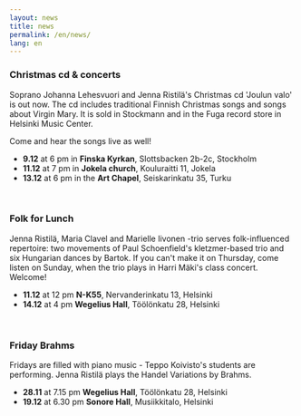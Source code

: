 ```yaml
---
layout: news
title: news
permalink: /en/news/
lang: en
---
```


<!--<h1>{{ page.title }}</h1>-->
<!--<img src="/images/jenna3.jpg" width="300px" alt="Jenna Ristilä" style="float: right; margin-left: 50px; margin-top: 25px;  ">-->


### Christmas cd & concerts

Soprano Johanna Lehesvuori and Jenna Ristilä's Christmas cd 'Joulun valo' is out now. The cd includes traditional Finnish Christmas songs and songs about Virgin Mary. It is sold in Stockmann and in the Fuga record store in Helsinki Music Center.

Come and hear the songs live as well!

- __9.12__ at 6 pm in __Finska Kyrkan__, Slottsbacken 2b-2c, Stockholm
- __11.12__ at 7 pm in __Jokela church__, Kouluraitti 11, Jokela
- __13.12__ at 6 pm in the __Art Chapel__, Seiskarinkatu 35, Turku 
<!--<http://www.taidekappeli.fi>-->
<!--[www.taidekappeli.fi](http://www.taidekappeli.fi){:target="_blank"}  foo-->

<br/>


### Folk for Lunch

Jenna Ristilä, Maria Clavel and Marielle Iivonen -trio serves folk-influenced repertoire: two movements of Paul Schoenfield's kletzmer-based trio and six Hungarian dances by Bartok. If you can't make it on Thursday, come listen on Sunday, when the trio plays in Harri Mäki's class concert. Welcome!

- __11.12__ at 12 pm __N-K55__, Nervanderinkatu 13, Helsinki
- __14.12__ at 4 pm __Wegelius Hall__, Töölönkatu 28, Helsinki

<br/>

### Friday Brahms

Fridays are filled with piano music - Teppo Koivisto's students are performing. Jenna Ristilä plays the Handel Variations by Brahms.

- __28.11__ at 7.15 pm __Wegelius Hall__, Töölönkatu 28, Helsinki 
- __19.12__ at 6.30 pm __Sonore Hall__, Musiikkitalo, Helsinki

